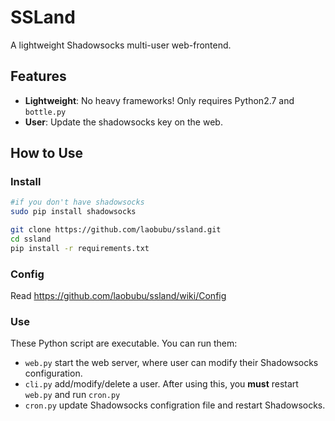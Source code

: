 # SSLand

A lightweight Shadowsocks multi-user web-frontend.

## Features

 - **Lightweight**: No heavy frameworks! Only requires Python2.7 and `bottle.py`
 - **User**: Update the shadowsocks key on the web.

## How to Use

### Install

```bash
#if you don't have shadowsocks
sudo pip install shadowsocks

git clone https://github.com/laobubu/ssland.git
cd ssland
pip install -r requirements.txt
```

### Config

Read <https://github.com/laobubu/ssland/wiki/Config>

### Use

These Python script are executable. You can run them:

 - `web.py` start the web server, where user can modify their Shadowsocks configuration.
 - `cli.py` add/modify/delete a user. After using this, you **must** restart `web.py` and run `cron.py`
 - `cron.py` update Shadowsocks configration file and restart Shadowsocks.
